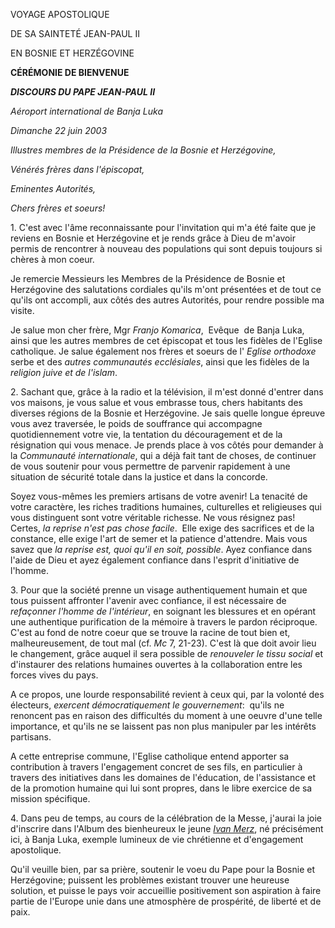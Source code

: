 VOYAGE APOSTOLIQUE

DE SA SAINTETÉ JEAN-PAUL II

EN BOSNIE ET HERZÉGOVINE

**CÉRÉMONIE DE BIENVENUE**

***DISCOURS DU PAPE JEAN-PAUL II***

*Aéroport international de Banja Luka*

*Dimanche 22 juin 2003*

*Illustres membres de la Présidence de la Bosnie et Herzégovine,*

*Vénérés frères dans l'épiscopat,*

*Eminentes Autorités,*

*Chers frères et soeurs!*

1. C'est avec l'âme reconnaissante pour l'invitation qui m'a été faite que je reviens en Bosnie et Herzégovine et je rends grâce à Dieu de m'avoir permis de rencontrer à nouveau des populations qui sont depuis toujours si chères à mon coeur.

Je remercie Messieurs les Membres de la Présidence de Bosnie et Herzégovine des salutations cordiales qu'ils m'ont présentées et de tout ce qu'ils ont accompli, aux côtés des autres Autorités, pour rendre possible ma visite.

Je salue mon cher frère, Mgr *Franjo Komarica*,  Evêque  de Banja Luka, ainsi que les autres membres de cet épiscopat et tous les fidèles de l'Eglise catholique. Je salue également nos frères et soeurs de l' *Eglise orthodoxe* serbe et des *autres communautés ecclésiales*, ainsi que les fidèles de la *religion juive et de l'islam*.

2. Sachant que, grâce à la radio et la télévision, il m'est donné d'entrer dans vos maisons, je vous salue et vous embrasse tous, chers habitants des diverses régions de la Bosnie et Herzégovine. Je sais quelle longue épreuve vous avez traversée, le poids de souffrance qui accompagne quotidiennement votre vie, la tentation du découragement et de la résignation qui vous menace. Je prends place à vos côtés pour demander à la *Communauté internationale*, qui a déjà fait tant de choses, de continuer de vous soutenir pour vous permettre de parvenir rapidement à une situation de sécurité totale dans la justice et dans la concorde.

Soyez vous-mêmes les premiers artisans de votre avenir! La tenacité de votre caractère, les riches traditions humaines, culturelles et religieuses qui vous distinguent sont votre véritable richesse. Ne vous résignez pas! Certes, *la reprise n'est pas chose facile*.  Elle exige des sacrifices et de la constance, elle exige l'art de semer et la patience d'attendre. Mais vous savez que *la reprise est, quoi qu'il en soit, possible*. Ayez confiance dans l'aide de Dieu et ayez également confiance dans l'esprit d'initiative de l'homme.

3. Pour que la société prenne un visage authentiquement humain et que tous puissent affronter l'avenir avec confiance, il est nécessaire de *refaçonner l'homme de l'intérieur*, en soignant les blessures et en opérant une authentique purification de la mémoire à travers le pardon réciproque. C'est au fond de notre coeur que se trouve la racine de tout bien et, malheureusement, de tout mal (cf. *Mc* 7, 21-23). C'est là que doit avoir lieu le changement, grâce auquel il sera possible de *renouveler le tissu social* et d'instaurer des relations humaines ouvertes à la collaboration entre les forces vives du pays.

A ce propos, une lourde responsabilité revient à ceux qui, par la volonté des électeurs, *exercent démocratiquement le gouvernement*:  qu'ils ne renoncent pas en raison des difficultés du moment à une oeuvre d'une telle importance, et qu'ils ne se laissent pas non plus manipuler par les intérêts partisans.

A cette entreprise commune, l'Eglise catholique entend apporter sa contribution à travers l'engagement concret de ses fils, en particulier à travers des initiatives dans les domaines de l'éducation, de l'assistance et de la promotion humaine qui lui sont propres, dans le libre exercice de sa mission spécifique.

4. Dans peu de temps, au cours de la célébration de la Messe, j'aurai la joie d'inscrire dans l'Album des bienheureux le jeune *[Ivan Merz](http://localhost/news_services/liturgy/saints/ns_lit_doc_20030622_merz_fr.html)*, né précisément ici, à Banja Luka, exemple lumineux de vie chrétienne et d'engagement apostolique.

Qu'il veuille bien, par sa prière, soutenir le voeu du Pape pour la Bosnie et Herzégovine; puissent les problèmes existant trouver une heureuse solution, et puisse le pays voir accueillie positivement son aspiration à faire partie de l'Europe unie dans une atmosphère de prospérité, de liberté et de paix.